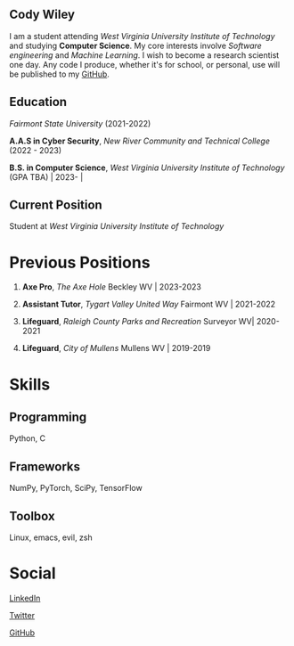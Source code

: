 ## Cody Wiley

I am a student attending _West Virginia University Institute of Technology_ and studying **Computer Science**. My core interests involve _Software engineering_ and _Machine Learning_. I wish to become a research scientist one day. Any code I produce, whether it's for school, or personal, use will be published to my [GitHub](https://github.com/cwiley02).

## Education

*Fairmont State University* (2021-2022)

**A.A.S in Cyber Security**, *New River Community and Technical College* (2022 - 2023)

**B.S. in Computer Science**, *West Virginia University Institute of Technology* (GPA TBA) | 2023- |


## Current Position

Student at *West Virginia University Institute of Technology*


# Previous Positions

1. **Axe Pro**, *The Axe Hole* Beckley WV | 2023-2023

2. **Assistant Tutor**, *Tygart Valley United Way* Fairmont WV | 2021-2022

3. **Lifeguard**, *Raleigh County Parks and Recreation* Surveyor WV| 2020-2021

4. **Lifeguard**, *City of Mullens* Mullens WV | 2019-2019

# Skills
## Programming
Python, C

## Frameworks
NumPy, PyTorch, SciPy, TensorFlow

## Toolbox

Linux, emacs, evil, zsh
# Social

[LinkedIn](https://www.linkedin.com/in/cody-wiley-30b678209/)

[Twitter](https://twitter.com/cwiley2002)

[GitHub](https://github.com/cwiley02)
